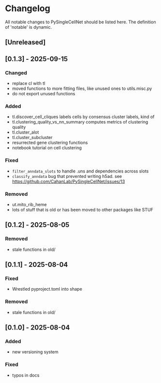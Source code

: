 # Changelog

All notable changes to PySingleCellNet should be listed here. The definition of 'notable' is dynamic.

## [Unreleased]

## [0.1.3] - 2025-09-15

### Changed

- replace cl with tl
- moved functions to more fitting files, like unused ones to utils.misc.py
- do not export unused functions

### Added

- tl.discover_cell_cliques labels cells by consensus cluster labels, kind of
- tl.clustering_quality_vs_nn_summary computes metrics of clustering quality
- tl.cluster_alot
- tl.cluster_subcluster
- resurrected gene clustering functions 
- notebook tutorial on cell clustering

### Fixed

- `filter_anndata_slots` to handle .uns and dependencies across slots
- `classify_anndata` bug that prevented writing h5ad. see https://github.com/CahanLab/PySingleCellNet/issues/13

### Removed

- ut.mito_rib_heme
- lots of stuff that is old or has been moved to other packages like STUF

## [0.1.2] - 2025-08-05

### Removed

- stale functions in old/

## [0.1.1] - 2025-08-04

### Fixed

- Wrestled pyproject.toml into shape

### Removed

- stale functions in old/

## [0.1.0] - 2025-08-04

### Added

- new versioning system

### Fixed

- typos in docs